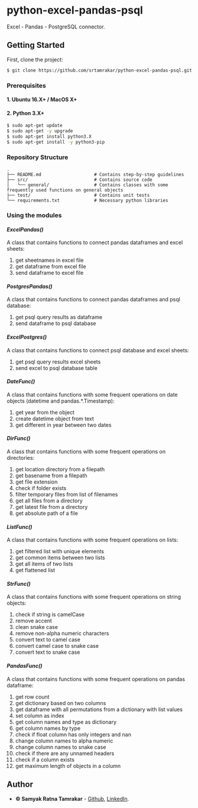 # python-excel-pandas-psql
Excel - Pandas - PostgreSQL connector.


## Getting Started

First, clone the project:
```bash
$ git clone https://github.com/srtamrakar/python-excel-pandas-psql.git
```

### Prerequisites

#### 1. Ubuntu 16.X+ / MacOS X+
#### 2. Python 3.X+
```bash
$ sudo apt-get update
$ sudo apt-get -y upgrade
$ sudo apt-get install python3.X
$ sudo apt-get install -y python3-pip
```

### Repository Structure

```
.
├── README.md                    # Contains step-by-step guidelines
├── src/                         # Contains source code
│   └── general/                 # Contains classes with some frequently used functions on general objects
├── test/                        # Contains unit tests
└── requirements.txt             # Necessary python libraries
```

### Using the modules

#### _ExcelPandas()_
A class that contains functions to connect pandas dataframes and excel sheets:
1. get sheetnames in excel file
1. get dataframe from excel file
1. send dataframe to excel file

#### _PostgresPandas()_
A class that contains functions to connect pandas dataframes and psql database:
1. get psql query results as dataframe
1. send dataframe to psql database

#### _ExcelPostgres()_
A class that contains functions to connect psql database and excel sheets:
1. get psql query results excel sheets
1. send excel to psql database table

#### _DateFunc()_
A class that contains functions with some frequent operations on date objects (datetime and pandas.*.Timestamp):
1. get year from the object
1. create datetime object from text
1. get different in year between two dates

#### _DirFunc()_
A class that contains functions with some frequent operations on directories:
1. get location directory from a filepath
1. get basename from a filepath
1. get file extension
1. check if folder exists
1. filter temporary files from list of filenames
1. get all files from a directory
1. get latest file from a directory
1. get absolute path of a file

#### _ListFunc()_
A class that contains functions with some frequent operations on lists:
1. get filtered list with unique elements
1. get common items between two lists
1. get all items of two lists
1. get flattened list

#### _StrFunc()_
A class that contains functions with some frequent operations on string objects:
1. check if string is camelCase
1. remove accent
1. clean snake case
1. remove non-alpha numeric characters
1. convert text to camel case
1. convert camel case to snake case
1. convert text to snake case

#### _PandasFunc()_
A class that contains functions with some frequent operations on pandas dataframe:
1. get row count
1. get dictionary based on two columns
1. get dataframe with all permutations from a dictionary with list values
1. set column as index
1. get column names and type as dictionary
1. get column names by type
1. check if float column has only integers and nan
1. change column names to alpha numeric
1. change column names to snake case
1. check if there are any unnamed headers
1. check if a column exists
1. get maximum length of objects in a column

## Author

* **&copy; Samyak Ratna Tamrakar** - [Github](https://github.com/srtamrakar), [LinkedIn](https://www.linkedin.com/in/srtamrakar/).